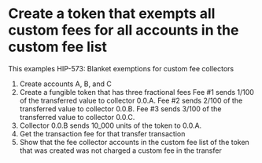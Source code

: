 # Create a token that exempts all custom fees for all accounts in the custom fee list

This examples HIP-573: Blanket exemptions for custom fee collectors

1. Create accounts A, B, and C
2. Create a fungible token that has three fractional fees
Fee #1 sends 1/100 of the transferred value to collector 0.0.A.
Fee #2 sends 2/100 of the transferred value to collector 0.0.B.
Fee #3 sends 3/100 of the transferred value to collector 0.0.C.
3. Collector 0.0.B sends 10_000 units of the token to 0.0.A.
4. Get the transaction fee for that transfer transaction
5. Show that the fee collector accounts in the custom fee list of the token that was created was not charged a custom fee in the transfer
